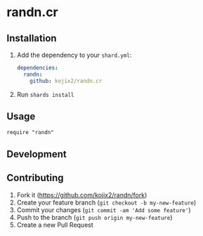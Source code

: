 # randn.cr

## Installation

1. Add the dependency to your `shard.yml`:

   ```yaml
   dependencies:
     randn:
       github: kojix2/randn.cr
   ```

2. Run `shards install`

## Usage

```crystal
require "randn"
```

## Development

## Contributing

1. Fork it (<https://github.com/kojix2/randn/fork>)
2. Create your feature branch (`git checkout -b my-new-feature`)
3. Commit your changes (`git commit -am 'Add some feature'`)
4. Push to the branch (`git push origin my-new-feature`)
5. Create a new Pull Request
